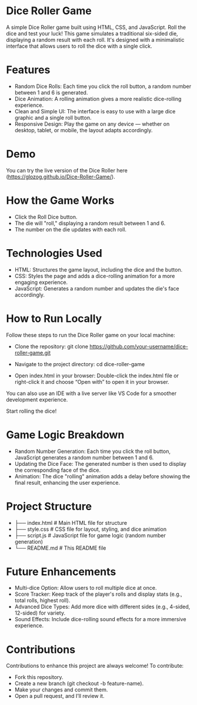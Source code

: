 # Dice Roller Game
A simple Dice Roller game built using HTML, CSS, and JavaScript. Roll the dice and test your luck! This game simulates a traditional six-sided die, displaying a random result with each roll. It's designed with a minimalistic interface that allows users to roll the dice with a single click.

# Features
* Random Dice Rolls: Each time you click the roll button, a random number between 1 and 6 is generated.
* Dice Animation: A rolling animation gives a more realistic dice-rolling experience.
* Clean and Simple UI: The interface is easy to use with a large dice graphic and a single roll button.
* Responsive Design: Play the game on any device — whether on desktop, tablet, or mobile, the layout adapts accordingly.

# Demo
You can try the live version of the Dice Roller here (https://glozog.github.io/Dice-Roller-Game/).

# How the Game Works
* Click the Roll Dice button.
* The die will "roll," displaying a random result between 1 and 6.
* The number on the die updates with each roll.

# Technologies Used
* HTML: Structures the game layout, including the dice and the button.
* CSS: Styles the page and adds a dice-rolling animation for a more engaging experience.
* JavaScript: Generates a random number and updates the die's face accordingly.

# How to Run Locally
Follow these steps to run the Dice Roller game on your local machine:

* Clone the repository:
git clone https://github.com/your-username/dice-roller-game.git

* Navigate to the project directory:
cd dice-roller-game

* Open index.html in your browser:
Double-click the index.html file or right-click it and choose “Open with” to open it in your browser.

You can also use an IDE with a live server like VS Code for a smoother development experience.

Start rolling the dice!

# Game Logic Breakdown
* Random Number Generation: Each time you click the roll button, JavaScript generates a random number between 1 and 6.
* Updating the Dice Face: The generated number is then used to display the corresponding face of the dice.
* Animation: The dice "rolling" animation adds a delay before showing the final result, enhancing the user experience.


# Project Structure

* ├── index.html       # Main HTML file for structure
* ├── style.css        # CSS file for layout, styling, and dice animation
* ├── script.js        # JavaScript file for game logic (random number generation)
* └── README.md        # This README file

# Future Enhancements
* Multi-dice Option: Allow users to roll multiple dice at once.
* Score Tracker: Keep track of the player's rolls and display stats (e.g., total rolls, highest roll).
* Advanced Dice Types: Add more dice with different sides (e.g., 4-sided, 12-sided) for variety.
* Sound Effects: Include dice-rolling sound effects for a more immersive experience.

# Contributions
Contributions to enhance this project are always welcome! To contribute:

* Fork this repository.
* Create a new branch (git checkout -b feature-name).
* Make your changes and commit them.
* Open a pull request, and I’ll review it.
